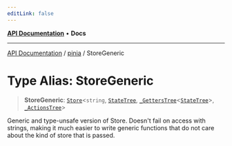 ```yaml
---
editLink: false
---
```


[**API Documentation**](../../index.md) • **Docs**

***

[API Documentation](../../index.md) / [pinia](../index.md) / StoreGeneric

# Type Alias: StoreGeneric

> **StoreGeneric**: [`Store`](Store.md)\<`string`, [`StateTree`](StateTree.md), [`_GettersTree`](GettersTree.md)\<[`StateTree`](StateTree.md)\>, [`_ActionsTree`](ActionsTree.md)\>

Generic and type-unsafe version of Store. Doesn't fail on access with
strings, making it much easier to write generic functions that do not care
about the kind of store that is passed.
